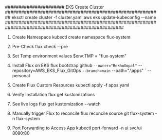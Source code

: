 ###################### EKS Create Cluster ##########################################################
eksctl create cluster -f cluster.yaml
aws eks update-kubeconfig --name <cluster name>
####################################################################################################

1. Create Namespace
kubectl create namespace flux-system

2. Pre-Check
flux check --pre

3. Set Temp environment values
$env:TMP = "flux-system"

4. Install Flux on EKS
flux bootstrap github `
  --owner="RekhuGopal" `
  --repository=AWS_EKS_Flux_GitOps `
  --branch=main `
  --path=".\apps" `
  --personal

5. Create Flux Custom Resources
kubectl apply -f apps.yaml

6. Verify Installation
flux get kustomizations

7. See live logs
flux get kustomization --watch

8. Manually trigger Flux to reconcile
flux reconcile source git flux-system -n flux-system

8. Port Forwarding to Access App
kubectl port-forward -n ui svc/ui 8080:80